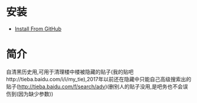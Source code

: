 # 安装
- [Install From GitHub](	https://github.com/shitianshiwa/baidu-tieba-userscript/raw/master/%E5%88%A0%E9%99%A4%E8%87%AA%E5%B7%B1%E7%9A%84%E8%B4%B4%E5%AD%90%2C%E5%B0%81%E7%A6%81%E5%8F%AF%E7%94%A8(beta)/%E5%88%A0%E9%99%A4%E8%87%AA%E5%B7%B1%E7%9A%84%E8%B4%B4%E5%AD%90%2C%E5%B0%81%E7%A6%81%E5%8F%AF%E7%94%A8(beta).user.js)
# 简介
自清黑历史用,可用于清理楼中楼被隐藏的贴子(我的贴吧http://tieba.baidu.com/i/i/my_tie),2017年以前还在隐藏中只能自己高级搜索出的贴子(http://tieba.baidu.com/f/search/adv)(删别人的贴子没用,是吧务也不会误伤到(因为缺少参数))
